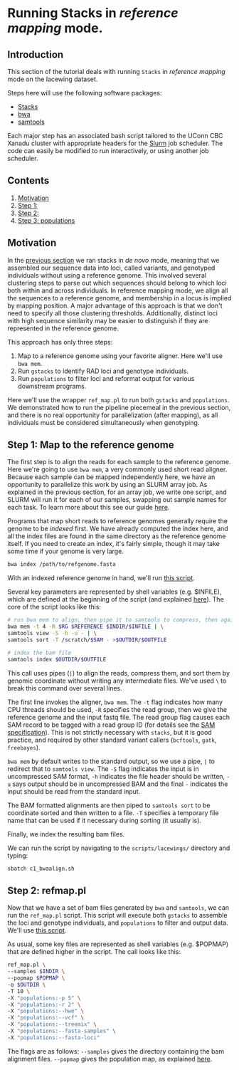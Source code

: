 # Running Stacks in _reference mapping_ mode. #

## Introduction

This section of the tutorial deals with running `Stacks` in _reference mapping_ mode on the lacewing dataset. 

Steps here will use the following software packages:

- [ Stacks ](http://catchenlab.life.illinois.edu/stacks/)
- [ bwa ](http://bio-bwa.sourceforge.net/)
- [ samtools ](http://www.htslib.org/doc/samtools.html)

Each major step has an associated bash script tailored to the UConn CBC Xanadu cluster with appropriate headers for the [Slurm](https://slurm.schedmd.com/documentation.html) job scheduler. The code can easily be modified to run interactively, or using another job scheduler. 

## Contents
  
1.    [ Motivation ](#Motivation)
2.    [ Step 1:  ](#Map-to-the-reference-genome)
3.    [ Step 2:  ](#)
3.    [ Step 3: populations ](#Step-2-populations)

## Motivation

In the [previous section](/01b_Lacewings_stacksdenovo.md) we ran stacks in _de novo_ mode, meaning that we assembled our sequence data into loci, called variants, and genotyped individuals without using a reference genome. This involved several clustering steps to parse out which sequences should belong to which loci both within and across individuals. In reference mapping mode, we align all the sequences to a reference genome, and membership in a locus is implied by mapping position. A major advantage of this approach is that we don't need to specify all those clustering thresholds. Additionally, distinct loci with high sequence similarity may be easier to distinguish if they are represented in the reference genome. 

This approach has only three steps:

1. Map to a reference genome using your favorite aligner. Here we'll use `bwa mem`. 
2. Run `gstacks` to identify RAD loci and genotype individuals. 
3. Run `populations` to filter loci and reformat output for various downstream programs. 

Here we'll use the wrapper `ref_map.pl` to run both `gstacks` and `populations`. We demonstrated how to run the pipeline piecemeal in the previous section, and there is no real opportunity for parallelization (after mapping), as all individuals must be considered simultaneously when genotyping. 

## Step 1: Map to the reference genome

The first step is to align the reads for each sample to the reference genome. Here we're going to use `bwa mem`, a very commonly used short read aligner. Because each sample can be mapped independently here, we have an opportunity to parallelize this work by using an SLURM array job. As explained in the previous section, for an array job, we write one script, and SLURM will run it for each of our samples, swapping out sample names for each task. To learn more about this see our guide [here](https://github.com/CBC-UCONN/CBC_Docs/wiki/Job-arrays-on-Xanadu). 

Programs that map short reads to reference genomes generally require the genome to be _indexed_ first. We have already computed the index here, and all the index files are found in the same directory as the reference genome itself. If you need to create an index, it's fairly simple, though it may take some time if your genome is very large. 

```bash
bwa index /path/to/refgenome.fasta
```

With an indexed reference genome in hand, we'll run [this script](/scripts/lacewings/c1_bwaalign.sh). 

Several key parameters are represented by shell variables (e.g. $INFILE), which are defined at the beginning of the script (and explained [here](/00_preliminaries.md#putting-it-all-together)). The core of the script looks like this:

```bash
# run bwa mem to align, then pipe it to samtools to compress, then again to sort
bwa mem -t 4 -R $RG $REFERENCE $INDIR/$INFILE | \
samtools view -S -h -u - | \
samtools sort -T /scratch/$SAM - >$OUTDIR/$OUTFILE

# index the bam file
samtools index $OUTDIR/$OUTFILE
```

This call uses pipes (`|`) to align the reads, compress them, and sort them by genomic coordinate without writing any intermediate files. We've used `\` to break this command over several lines. 

The first line invokes the aligner, `bwa mem`. The `-t` flag indicates how many CPU threads should be used, `-R` specifies the read group, then we give the reference genome and the input fastq file. The read group flag causes each SAM record to be tagged with a read group ID (for details see the [SAM specification](https://samtools.github.io/hts-specs/SAMv1.pdf)). This is not strictly necessary with `stacks`, but it is good practice, and required by other standard variant callers (`bcftools`, `gatk`, `freebayes`). 

`bwa mem` by default writes to the standard output, so we use a pipe, `|` to redirect that to `samtools view`. The `-S` flag indicates the input is in uncompressed SAM format, `-h` indicates the file header should be written, `-u` says output should be in uncompressed BAM and the final `-` indicates the input should be read from the standard input. 

The BAM formatted alignments are then piped to `samtools sort` to be coordinate sorted and then written to a file. `-T` specifies a temporary file name that can be used if it necessary during sorting (it usually is). 

Finally, we index the resulting bam files. 

We can run the script by navigating to the `scripts/lacewings/` directory and typing:

```bash
sbatch c1_bwaalign.sh
```

## Step 2: refmap.pl

Now that we have a set of bam files generated by `bwa` and `samtools`, we can run the `ref_map.pl` script. This script will execute both `gstacks` to assemble the loci and genotype individuals, and `populations` to filter and output data. We'll use [this script](/scripts/lacewings/c2_refmappl.sh). 

As usual, some key files are represented as shell variables (e.g. $POPMAP) that are defined higher in the script. The call looks like this:

```bash
ref_map.pl \
--samples $INDIR \
--popmap $POPMAP \
-o $OUTDIR \
-T 10 \
-X "populations:-p 5" \
-X "populations:-r 2" \
-X "populations:--hwe" \
-X "populations:--vcf" \
-X "populations:--treemix" \
-X "populations:--fasta-samples" \
-X "populations:--fasta-loci"
```

The flags are as follows: `--samples` gives the directory containing the bam alignment files. `--popmap` gives the population map, as explained [here](/01b_Lacewings_stacksdenovo.md#Step-2-cstacks). 
